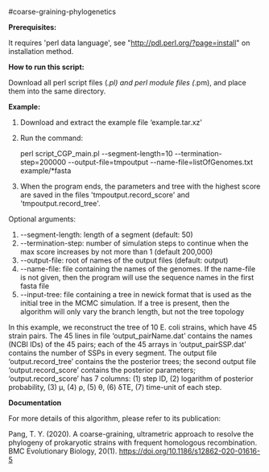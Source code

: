 #coarse-graining-phylogenetics



**Prerequisites:**

It requires 'perl data language', see "http://pdl.perl.org/?page=install" on installation method.



**How to run this script:**

Download all perl script files (*.pl) and perl module files (*.pm), and place them into the same directory.



**Example:**

1. Download and extract the example file ‘example.tar.xz’
2. Run the command:
	
	perl script_CGP_main.pl --segment-length=10 --termination-step=200000 --output-file=tmpoutput  --name-file=listOfGenomes.txt  example/*fasta

3. When the program ends, the parameters and tree with the highest score are saved in the files 'tmpoutput.record_score' and 'tmpoutput.record_tree'.

Optional arguments:
1. --segment-length: length of a segment (default: 50)
2. --termination-step: number of simulation steps to continue when the max score increases by not more than 1 (default 200,000)
3. --output-file: root of names of the output files (default: output)
4. --name-file: file containing the names of the genomes. If the name-file is not given, then the program will use the sequence names in the first fasta file
5. --input-tree: file containing a tree in newick format that is used as the initial tree in the MCMC simulation. If a tree is present, then the algorithm will only vary the branch length, but not the tree topology

In this example, we reconstruct the tree of 10 E. coli strains, which have 45 strain pairs. The 45 lines in file ‘output_pairName.dat’ contains the names (NCBI IDs) of the 45 pairs; each of the 45 arrays in ‘output_pairSSP.dat’ contains the number of SSPs in every segment. The output file ‘output.record_tree’ contains the the posterior trees; the second output file ‘output.record_score’ contains the posterior parameters; ‘output.record_score’ has 7 columns: (1) step ID, (2) logarithm of posterior probability, (3) μ, (4) ρ, (5) θ, (6) δTE, (7) time-unit of each step.



**Documentation**

For more details of this algorithm, please refer to its publication:

Pang, T. Y. (2020). A coarse-graining, ultrametric approach to resolve the phylogeny of prokaryotic strains with frequent homologous recombination. BMC Evolutionary Biology, 20(1). https://doi.org/10.1186/s12862-020-01616-5


